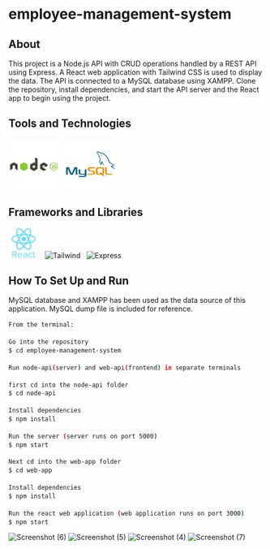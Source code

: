 # employee-management-system

## About
This project is a Node.js API with CRUD operations handled by a REST API using Express. A React web application with Tailwind CSS is used to display the data. The API is connected to a MySQL database using XAMPP. Clone the repository, install dependencies, and start the API server and the React app to begin using the project. 

## Tools and Technologies
<div>
  <img src="https://github.com/devicons/devicon/blob/master/icons/nodejs/nodejs-original-wordmark.svg" title="NodeJS" alt="NodeJS" width="100" height="100"/>&nbsp&nbsp;
  <img src="https://github.com/devicons/devicon/blob/master/icons/mysql/mysql-original-wordmark.svg" title="MySQL"  alt="MySQL" width="100" height="100"/>&nbsp&nbsp;
 </div>
 
## Frameworks and Libraries
<div>
<img src="https://github.com/devicons/devicon/blob/master/icons/react/react-original-wordmark.svg" title="React" alt="React" width="60" height="60"/>&nbsp&nbsp;
<img src="https://github.com/SamadheeSamarasinghe/employee-management-system/assets/88893697/c34206f9-472f-459f-a41e-27dd4e8c1d74" title="Tailwind" alt="Tailwind" width="120" height="60"/>&nbsp&nbsp;
<img src="https://github.com/SamadheeSamarasinghe/employee-management-system/assets/88893697/f7bdbdf8-df98-4e41-8d16-b05c609ea453" title="Express" alt="Express" width="80" height="80"/>
  </div>


## How To Set Up and Run

MySQL database and XAMPP has been used as the data source of this application. MySQL dump file is included for reference.

```bash
From the terminal: 

Go into the repository
$ cd employee-management-system

Run node-api(server) and web-api(frontend) in separate terminals

first cd into the node-api folder
$ cd node-api

Install dependencies
$ npm install

Run the server (server runs on port 5000)
$ npm start

Next cd into the web-app folder
$ cd web-app

Install dependencies
$ npm install

Run the react web application (web application runs on port 3000)
$ npm start
```

![Screenshot (6)](https://github.com/SamadheeSamarasinghe/employee-management-system/assets/88893697/18a131b4-2b60-4a8c-8b1f-211e670e88ef)
![Screenshot (5)](https://github.com/SamadheeSamarasinghe/employee-management-system/assets/88893697/d4abfa76-9345-48ed-bb88-29ff151db0e0)
![Screenshot (4)](https://github.com/SamadheeSamarasinghe/employee-management-system/assets/88893697/1902c5e5-efc5-43fa-915b-3f5a801ae045)
![Screenshot (7)](https://github.com/SamadheeSamarasinghe/employee-management-system/assets/88893697/35dd7fec-0913-424a-94ee-490975e7fb91)

